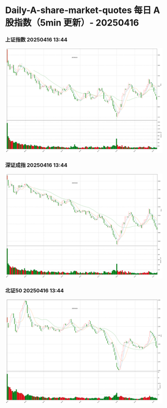 
# Daily-A-share-market-quotes 每日 A 股指数（5min 更新）- 20250416

### 上证指数 20250416 13:44
![](./fig/2025/4/20250416-sh000001.png)

### 深证成指 20250416 13:44
![](./fig/2025/4/20250416-sz399001.png)

### 北证50 20250416 13:44
![](./fig/2025/4/20250416-bj899050.png)
